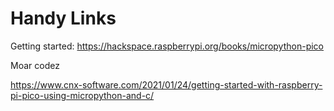 # Handy Links

Getting started:  https://hackspace.raspberrypi.org/books/micropython-pico

Moar codez

https://www.cnx-software.com/2021/01/24/getting-started-with-raspberry-pi-pico-using-micropython-and-c/

